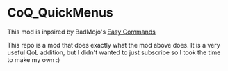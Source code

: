 # CoQ_QuickMenus
This mod is inpsired by BadMojo's [Easy Commands](https://steamcommunity.com/sharedfiles/filedetails/?id=2722501066&searchtext=)

This repo is a mod that does exactly what the mod above does. It is a very useful QoL addition, but I didn't wanted to just subscribe so I took the time to make my own :)
